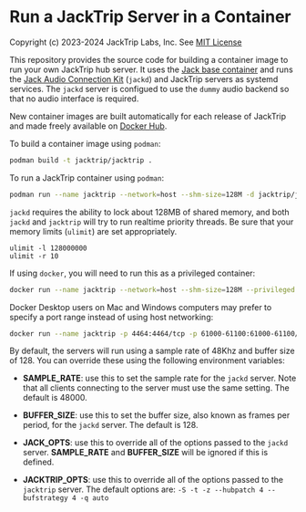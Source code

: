 # Run a JackTrip Server in a Container

Copyright (c) 2023-2024 JackTrip Labs, Inc.
See [MIT License](../../LICENSES/MIT.txt)

This repository provides the source code for building a container image to
run your own JackTrip hub server. It uses the
[Jack base container](https://github.com/jacktriplabs/jack-container)
and runs the [Jack Audio Connection Kit](https://jackaudio.org/)
(`jackd`) and JackTrip servers as systemd services. The `jackd` server
is configued to use the `dummy` audio backend so that no audio interface
is required.

New container images are built automatically for each release of JackTrip
and made freely available on
[Docker Hub](https://hub.docker.com/repository/docker/jacktrip/jacktrip/general).

To build a container image using `podman`:

```bash
podman build -t jacktrip/jacktrip .
```

To run a JackTrip container using `podman`:

```bash
podman run --name jacktrip --network=host --shm-size=128M -d jacktrip/jacktrip
```

`jackd` requires the ability to lock about 128MB of shared memory, and
both `jackd` and `jacktrip` will try to run realtime priority threads.
Be sure that your memory limits (`ulimit`) are set appropriately.

```
ulimit -l 128000000
ulimit -r 10
```

If using `docker`, you will need to run this as a privileged container:

```bash
docker run --name jacktrip --network=host --shm-size=128M --privileged -d jacktrip/jacktrip
```

Docker Desktop users on Mac and Windows computers may prefer to specify
a port range instead of using host networking:

```bash
docker run --name jacktrip -p 4464:4464/tcp -p 61000-61100:61000-61100/udp --shm-size=128M --privileged -d jacktrip/jacktrip
```

By default, the servers will run using a sample rate of 48Khz and buffer
size of 128. You can override these using the following environment
variables:

* __SAMPLE_RATE__: use this to set the sample rate for the `jackd` server.
Note that all clients connecting to the server must use the same setting.
The default is 48000.

* __BUFFER_SIZE__: use this to set the buffer size, also known as frames
per period, for the `jackd` server. The default is 128.

* __JACK_OPTS__: use this to override all of the options passed to the
`jackd` server. __SAMPLE_RATE__ and __BUFFER_SIZE__ will be ignored
if this is defined.

* __JACKTRIP_OPTS__: use this to override all of the options passed to the
`jacktrip` server. The default options are:
`-S -t -z --hubpatch 4 --bufstrategy 4 -q auto`
